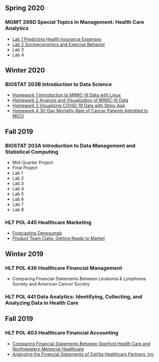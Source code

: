 ## Spring 2020
### MGMT 298D Special Topics in Management: Health Care Analytics
* [Lab 1 Predicting Health Insurance Expenses](/MGMT-298D/Lab1.html)
* [Lab 2 Socioeconomics and Exercise Behavior](/MGMT-298D/Lab2.html)
* Lab 3
* Lab 4

## Winter 2020
### BIOSTAT 203B Introduction to Data Science
* [Homework 1 Introduction to MIMIC-III Data with Linux](/BIOSTAT-203B/Homework1.html)
* [Homework 2 Analysis and Visualization of MIMIC-III Data](/BIOSTAT-203B/Homework2.html)
* [Homework 3 Visualizing COVID-19 Data with Shiny App](https://tonylim.shinyapps.io/COVID-19/)
* [Homework 4 30-Day Mortality Rate of Cancer Patients Admitted to MICU](/BIOSTAT-203B/Homework4.html)

## Fall 2019
### BIOSTAT 203A Introduction to Data Management and Statistical Computing
* Mid-Quarter Project
* Final Project
* Lab 1
* Lab 2
* Lab 3
* Lab 4
* Lab 5
* Lab 6
* Lab 7
* Lab 8

### HLT POL 445 Healthcare Marketing
* [Forecasting Denosumab](/HLT-POL-445/Denosumab.pdf)
* [Product Team Cialis: Getting Ready to Market](/HLT-POL-445/Cialis.pdf)

## Winter 2019
### HLT POL 436 Healthcare Financial Management
* Comparing Financial Statements Between Leukemia & Lymphoma Society and American Cancer Society 

### HLT POL 441 Data Analytics: Identifying, Collecting, and Analyzing Data in Health Care

## Fall 2019
### HLT POL 403 Healthcare Financial Accounting
* [Comparing Financial Statements Between Stanford Health Care and Northwestern Memorial Healthcare](/HLT-POL-403/NorthwesternStanford.pdf)
* [Analyzing the Financial Statements of DaVita Healthcare Partners, Inc](/HLT-POL-403/DaVita.pdf)

